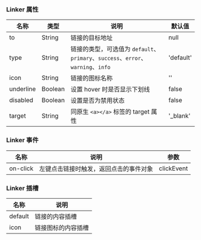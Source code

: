### Linker 属性

| 名称      | 类型    | 说明                                                                             | 默认值    |
| --------- | ------- | -------------------------------------------------------------------------------- | --------- |
| to        | String  | 链接的目标地址                                                                   | null      |
| type      | String  | 链接的类型，可选值为 `default`、`primary`、`success`、`error`、`warning`、`info` | 'default' |
| icon      | String  | 链接的图标名称                                                                   | ''        |
| underline | Boolean | 设置 hover 时是否显示下划线                                                      | false     |
| disabled  | Boolean | 设置是否为禁用状态                                                               | false     |
| target    | String  | 同原生 `<a></a>` 标签的 target 属性                                              | '\_blank' |

### Linker 事件

| 名称     | 说明                                   | 参数       |
| -------- | -------------------------------------- | ---------- |
| on-click | 左键点击链接时触发，返回点击的事件对象 | clickEvent |

### Linker 插槽

| 名称    | 说明               |
| ------- | ------------------ |
| default | 链接的内容插槽     |
| icon    | 链接图标的内容插槽 |
